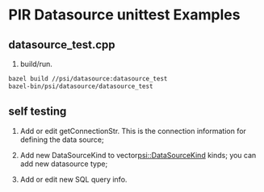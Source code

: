 # PIR Datasource unittest Examples

## datasource_test.cpp

1. build/run.

```bash
bazel build //psi/datasource:datasource_test
bazel-bin/psi/datasource/datasource_test
```

## self testing

1. Add or edit getConnectionStr. This is the connection information for defining the data source;

2. Add new DataSourceKind to vector<psi::DataSourceKind> kinds; you can add new datasource type;

3. Add or edit new SQL query info.